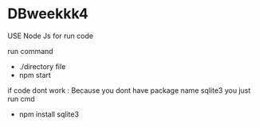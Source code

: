 # DBweekkk4

USE Node Js for run code

run command 
  - ./directory file
  - npm start

if code dont work : Because you dont have package name sqlite3 you just run cmd
  - npm install sqlite3
  
